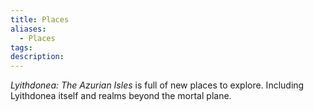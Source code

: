 ```yaml
---
title: Places
aliases:
  - Places
tags: 
description:
---
```

*Lyithdonea: The Azurian Isles* is full of new places to explore. Including Lyithdonea itself and realms beyond the mortal plane.